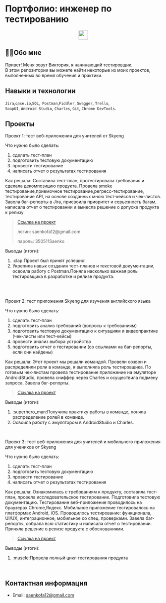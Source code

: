 # Портфолио: инженер по тестированию
<div id="header" align="center">
  <img src="https://media.giphy.com/media/hvRJCLFzcasrR4ia7z/giphy.gif" width="30px"/>
</div> 

## :woman_technologist:Обо мне 

Привет! Меня зовут Виктория, я начинающий тестировщик. <br>
В этом репозитории вы можете найти некоторые из моих проектов, выполненных во время обучения и практики.
<br>

## Навыки и технологии
``Jira``,``qase.io``,``SQL``,`` Postman``,``Fiddler``, ``Swagger``, ``Trello``, <br>
``SoapUI``, ``Android Studio``, ``Charles``, ``Git``, ``Chrome DevTools``.




## Проекты

<p> Проект 1: тест веб-приложения для учителей от Skyeng</p>

<p>Что нужно было сделать:<p>
  
<ol>
  <li>сделать тест-план </li>
  <li>подготовить тестовую документацию</li>
  <li>провести тестирование</li>
  <li>написать отчет о результатах тестирования</li>
</ol>

<p>Как решала: Составила тест-план, протестировала требования и сделала декомпозицию продукта. Провела smoke тестирование,приемочное тестирование,регресс-тестирование, тестирование API, на основе созданных мною тест-кейсов и чек-листов. Завела баг-репорты в Jira, присвоила приоритет и серьезность багам, написала отчет о тестировании и вынесла решение о допуске продукта к релизу<p>

> <a href="https://viktoriaqa.atlassian.net/wiki/spaces/LIBRARY/pages/262145/1+2">Ссылка на проект</a>
> <p> логин: saenkofa12@gmail.com </p>
> <p> пароль: 350511Saenko </p>

<p>Выводы (итоги):<p>
<ol>
  <li>:clap:Проект был принят успешно!</li>
  <li>Укрепила навык создания тест-планов и текстовой документации, освоила работу с Postman.Поняла насколько важная роль тестировщика в разработке и релизе продукта.</li>
</ol>
<br> 

<br> 


<p> Проект 2: тест приложения Skyeng для изучения английского языка</p>
<p>Что нужно было сделать:<p>
<ol>
  <li>сделать тест-план </li>
  <li>подготовить анализ требований (вопросы к требованиям)</li>
  <li>подготовить тестовую документацию к ситуациям и видеопрактике (чек-листы или тест-кейсы)</li>
  <li>провести анализ выбора устройства</li>
  <li>подготовить отчет о тестировании (со ссылками на баг-репорты, если они найдены)</li>
</ol>

<p>Как решала: Этот проект мы решали командой. Провели созвон и распределили роли в команде, я выполняла роль тестировщика. По готовым чек-листам провела тестирование приложение на эмуляторе AndroidStudio, провела сниффер через Charles и осуществила подмену запроса. Завела баг-репорты.  </p>

> <a href="https://viktoriaqa.atlassian.net/wiki/spaces/LIBRARY/pages/21692417/.+.">Ссылка на проект</a>

<p>Выводы (итоги):<p>
<ol>
  <li>:superhero_man:Получила практику работы в команде, поняла распределение ролей в команде.</li>
  <li>Освоила работу с эмулятором в AndroidStudio и Charles.</li>
</ol>

<br> 


<p>Проект 3: тест веб-приложения для учителей и мобильного приложения для учеников от Skyeng </p> 
<p>Что нужно было сделать:<p>
<ol>
  <li>сделать тест-план </li>
  <li>подготовить тестовую документацию</li>
  <li>провести тестирование</li>
  <li>написать отчет о результатах тестирования</li>
</ol>

<p>Как решала: Ознакомилась с требованиям к продукту, составила тест-план, провела исследовательское тестирование. Подготовила тестовую документацию. Тестирование веб-приложение проводилось на браузерах Chrome,Яндекс. Мобильное приложение тестировалось на платформах Android, iOS. Проводилось тестирование: функционала, UI/UX, интеграционное, мобильное со спец. проверками. Завела баг-репорты, собрала всю статистику и написала отчет о тестировании. Приняла решение о релизе продукта с обоснованиями.  <p> 

> <a href="https://viktoriaqa.atlassian.net/wiki/spaces/LIBRARY/pages/17858561">Ссылка на проект</a>


<p>Выводы (итоги):<p>
<ol>
  <li>:muscle:Провела полный цикл тестирования продукта</li>
</ol>

<br> 


## Контактная информация
- Email: saenkofa12@gmail.com
